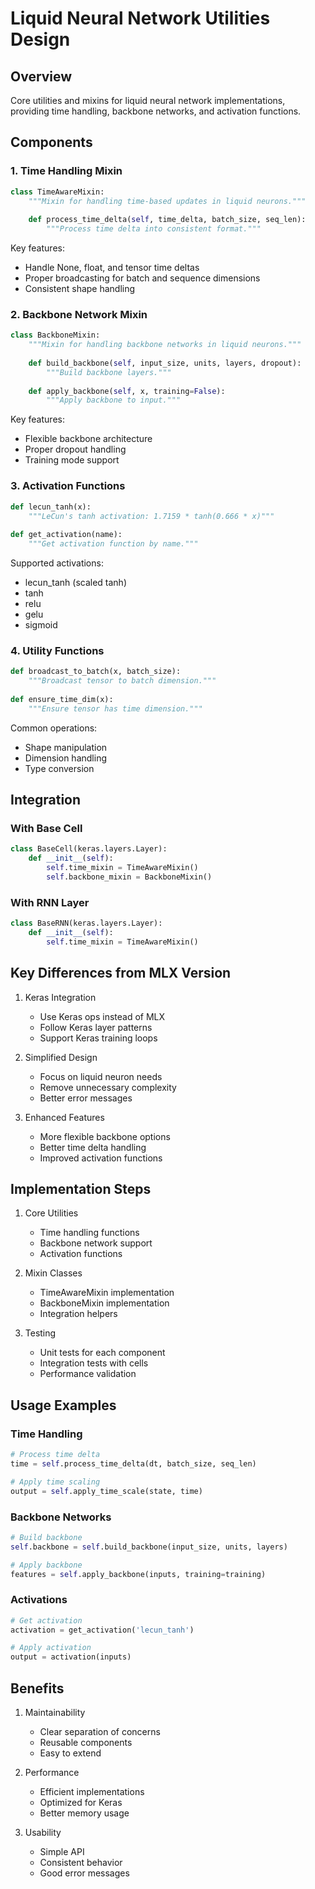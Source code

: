 # Liquid Neural Network Utilities Design

## Overview
Core utilities and mixins for liquid neural network implementations, providing time handling, backbone networks, and activation functions.

## Components

### 1. Time Handling Mixin
```python
class TimeAwareMixin:
    """Mixin for handling time-based updates in liquid neurons."""
    
    def process_time_delta(self, time_delta, batch_size, seq_len):
        """Process time delta into consistent format."""
```

Key features:
- Handle None, float, and tensor time deltas
- Proper broadcasting for batch and sequence dimensions
- Consistent shape handling

### 2. Backbone Network Mixin
```python
class BackboneMixin:
    """Mixin for handling backbone networks in liquid neurons."""
    
    def build_backbone(self, input_size, units, layers, dropout):
        """Build backbone layers."""
        
    def apply_backbone(self, x, training=False):
        """Apply backbone to input."""
```

Key features:
- Flexible backbone architecture
- Proper dropout handling
- Training mode support

### 3. Activation Functions
```python
def lecun_tanh(x):
    """LeCun's tanh activation: 1.7159 * tanh(0.666 * x)"""
    
def get_activation(name):
    """Get activation function by name."""
```

Supported activations:
- lecun_tanh (scaled tanh)
- tanh
- relu
- gelu
- sigmoid

### 4. Utility Functions
```python
def broadcast_to_batch(x, batch_size):
    """Broadcast tensor to batch dimension."""
    
def ensure_time_dim(x):
    """Ensure tensor has time dimension."""
```

Common operations:
- Shape manipulation
- Dimension handling
- Type conversion

## Integration

### With Base Cell
```python
class BaseCell(keras.layers.Layer):
    def __init__(self):
        self.time_mixin = TimeAwareMixin()
        self.backbone_mixin = BackboneMixin()
```

### With RNN Layer
```python
class BaseRNN(keras.layers.Layer):
    def __init__(self):
        self.time_mixin = TimeAwareMixin()
```

## Key Differences from MLX Version

1. Keras Integration
   - Use Keras ops instead of MLX
   - Follow Keras layer patterns
   - Support Keras training loops

2. Simplified Design
   - Focus on liquid neuron needs
   - Remove unnecessary complexity
   - Better error messages

3. Enhanced Features
   - More flexible backbone options
   - Better time delta handling
   - Improved activation functions

## Implementation Steps

1. Core Utilities
   - Time handling functions
   - Backbone network support
   - Activation functions

2. Mixin Classes
   - TimeAwareMixin implementation
   - BackboneMixin implementation
   - Integration helpers

3. Testing
   - Unit tests for each component
   - Integration tests with cells
   - Performance validation

## Usage Examples

### Time Handling
```python
# Process time delta
time = self.process_time_delta(dt, batch_size, seq_len)

# Apply time scaling
output = self.apply_time_scale(state, time)
```

### Backbone Networks
```python
# Build backbone
self.backbone = self.build_backbone(input_size, units, layers)

# Apply backbone
features = self.apply_backbone(inputs, training=training)
```

### Activations
```python
# Get activation
activation = get_activation('lecun_tanh')

# Apply activation
output = activation(inputs)
```

## Benefits

1. Maintainability
   - Clear separation of concerns
   - Reusable components
   - Easy to extend

2. Performance
   - Efficient implementations
   - Optimized for Keras
   - Better memory usage

3. Usability
   - Simple API
   - Consistent behavior
   - Good error messages